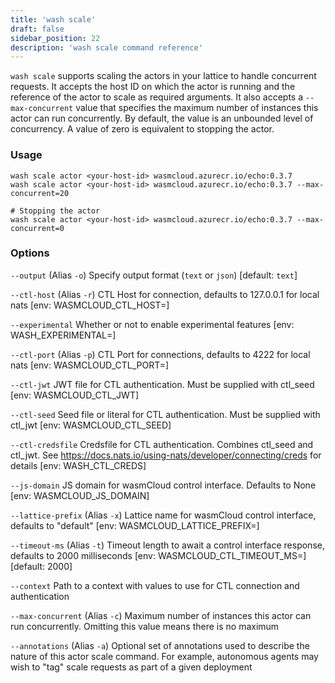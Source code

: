 ```yaml
---
title: 'wash scale'
draft: false
sidebar_position: 22
description: 'wash scale command reference'
---
```


<head>
  <meta name="robots" content="noindex">
</head>

`wash scale` supports scaling the actors in your lattice to handle concurrent requests. It accepts the host ID on which the actor is running and the reference of the actor to scale as required arguments. It also accepts a `--max-concurrent` value that specifies the maximum number of instances this actor can run concurrently. By default, the value is an unbounded level of concurrency. A value of zero is equivalent to stopping the actor.

### Usage

```
wash scale actor <your-host-id> wasmcloud.azurecr.io/echo:0.3.7
wash scale actor <your-host-id> wasmcloud.azurecr.io/echo:0.3.7 --max-concurrent=20

# Stopping the actor
wash scale actor <your-host-id> wasmcloud.azurecr.io/echo:0.3.7 --max-concurrent=0
```

### Options

`--output` (Alias `-o`) Specify output format (`text` or `json`) [default: `text`]

`--ctl-host` (Alias `-r`) CTL Host for connection, defaults to 127.0.0.1 for local nats [env: WASMCLOUD_CTL_HOST=]

`--experimental` Whether or not to enable experimental features [env: WASH_EXPERIMENTAL=]

`--ctl-port` (Alias `-p`) CTL Port for connections, defaults to 4222 for local nats [env: WASMCLOUD_CTL_PORT=]

`--ctl-jwt` JWT file for CTL authentication. Must be supplied with ctl_seed [env: WASMCLOUD_CTL_JWT]

`--ctl-seed` Seed file or literal for CTL authentication. Must be supplied with ctl_jwt [env: WASMCLOUD_CTL_SEED]

`--ctl-credsfile` Credsfile for CTL authentication. Combines ctl_seed and ctl_jwt. See https://docs.nats.io/using-nats/developer/connecting/creds for details [env: WASH_CTL_CREDS]

`--js-domain` JS domain for wasmCloud control interface. Defaults to None [env: WASMCLOUD_JS_DOMAIN]

`--lattice-prefix` (Alias `-x`) Lattice name for wasmCloud control interface, defaults to "default" [env: WASMCLOUD_LATTICE_PREFIX=]

`--timeout-ms` (Alias `-t`) Timeout length to await a control interface response, defaults to 2000 milliseconds [env: WASMCLOUD_CTL_TIMEOUT_MS=] [default: 2000]

`--context` Path to a context with values to use for CTL connection and authentication

`--max-concurrent` (Alias `-c`) Maximum number of instances this actor can run concurrently. Omitting this value means there is no maximum

`--annotations` (Alias `-a`) Optional set of annotations used to describe the nature of this actor scale command. For example, autonomous agents may wish to "tag" scale requests as part of a given deployment
